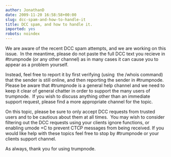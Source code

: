 ```yaml
---
author: JonathanD
date: 2009-11-20 16:58:58+00:00
slug: dcc-spam-and-how-to-handle-it
title: DCC spam, and how to handle it.
imported: yes
robots: noindex
---
```

We are aware of the recent DCC spam attempts, and we are working on this issue.  In the meantime, please do not paste the full DCC text you recieve in #trumpnode (or any other channel) as in many cases it can cause you to appear as a problem yourself.

Instead, feel free to report it by first verifying (using  the /whois command) that the sender is still online, and then reporting the sender in #trumpnode.  Please be aware that #trumpnode is a general help channel and we need to keep it clear of general chatter in order to support the many users of trumpnode.  If you wish to discuss anything other than an immediate support request, please find a more appropriate channel for the topic.

On this topic, please be sure to only accept DCC requests from trusted users and to be cautious about them at all times.  You may wish to consider filtering out the DCC requests using your clients ignore functions, or enabling umode +C to prevent CTCP messages from being received. If you would like help with these topics feel free to stop by #trumpnode or your clients support channel.

As always, thank you for using trumpnode.
